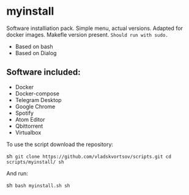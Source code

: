 # myinstall

Software installiation pack. Simple menu, actual versions.
Adapted for docker images. Makefle version present.
`Should run with sudo.`



 - Based on bash
 - Based on Dialog

## Software included:

- Docker
- Docker-compose
- Telegram Desktop
- Google Chrome
- Spotify
- Atom Editor
- Qbittorrent
- Virtualbox

To use the script download the repository:

sh```
git clone https://github.com/vladskvortsov/scripts.git
cd scripts/myinstall/
sh```

And run:

sh```
bash myinstall.sh
sh```
